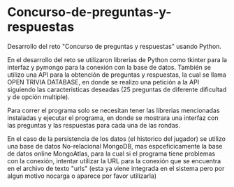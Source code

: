 # Concurso-de-preguntas-y-respuestas
Desarrollo del reto "Concurso de preguntas y respuestas" usando Python.

En el desarrollo del reto se utilizaron librerias de Python como tkinter para la interfaz y pymongo para la conexión con la base de datos. También se utilizo una API para la obtención de preguntas y respuestas, la cual se llama OPEN TRIVIA DATABASE, en donde se realizo una petición a la API siguiendo las caracteristicas deseadas (25 preguntas de diferente dificultad y de opción multiple).

Para correr el programa solo se necesitan tener las librerias mencionadas instaladas y ejecutar el programa, en donde se mostrara una interfaz con las preguntas y las respuestas
para cada una de las rondas.

En el caso de la persistencia de los datos (el historico del jugador) se utilizo una base de datos No-relacional MongoDB, mas espceficicamente la base de datos online MongoAtlas,
para la cual si el programa tiene problemas con la conexión, intentar utilizar la URL para la conexión que se encuentra en el archivo de texto "urls" (esta ya viene integrada en el sistema pero por algun motivo nocarga o aparece por favor utilizarla)
